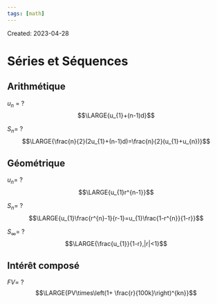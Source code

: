 ```yaml
---
tags: [math] 
---
```

Created: 2023-04-28

# Séries et Séquences
## Arithmétique
$u_{n}$ =
?
$$\LARGE{u_{1}+(n-1)d}$$
<!--SR:!2023-05-01,3,250-->

$S_n$=
?
$$\LARGE{\frac{n}{2}(2u_{1}+(n-1)d)=\frac{n}{2}(u_{1}+u_{n})}$$
<!--SR:!2023-05-01,3,250-->

## Géométrique
$u_{n}$=
?
$$\LARGE{u_{1}r^{n-1}}$$
<!--SR:!2023-05-01,3,250-->

$S_{n}$=
?
$$\LARGE{u_{1}\frac{r^{n}-1}{r-1}=u_{1}\frac{1-r^{n}}{1-r}}$$
<!--SR:!2023-05-01,3,250-->

$S_{\infty}$=
?
$$\LARGE{\frac{u_{1}}{1-r},|r|<1}$$
<!--SR:!2023-05-01,2,230-->

## Intérêt composé
$FV$=
?
$$\LARGE{PV\times\left(1+ \frac{r}{100k}\right)^{kn}}$$
<!--SR:!2023-05-01,3,250-->